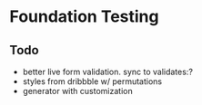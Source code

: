 Foundation Testing
==================

Todo
----

* better live form validation. sync to validates:?
* styles from dribbble w/ permutations
* generator with customization
